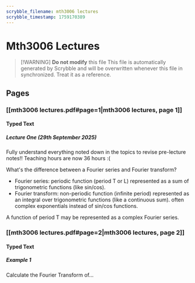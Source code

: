 ```yaml
---
scrybble_filename: mth3006 lectures
scrybble_timestamp: 1759170389
---
```


# Mth3006 Lectures

> [!WARNING] **Do not modify** this file
> This file is automatically generated by Scrybble and will be overwritten whenever this file in synchronized.
> Treat it as a reference.

## Pages

### [[mth3006 lectures.pdf#page=1|mth3006 lectures, page 1]]

#### Typed Text

##### Lecture One (29th September 2025)

Fully understand everything noted down in the topics to revise pre-lecture notes!! Teaching hours are now 36 hours :(

What's the difference between a Fourier series and Fourier transform?

- Fourier series: periodic function (period T or L) represented as a sum of trigonometric functions (like sin/cos).
- Fourier transform: non-periodic function (infinite period) represented as an integral over trigonometric functions (like a continuous sum). often complex exponentials instead of sin/cos functions.

A function of period T may be represented as a complex Fourier series.

### [[mth3006 lectures.pdf#page=2|mth3006 lectures, page 2]]

#### Typed Text

##### Example 1

Calculate the Fourier Transform of…
